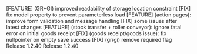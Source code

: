 [FEATURE] (GR+GI) improved readability of storage location constraint
[FIX] fix model property to prevent parameterless load
[FEATURE] (action pages): improve form validation and message handling
[FIX] some issues after latest changes
[FEATURE] (stock transfer + roller conveyor): ignore fatal error on initial goods receipt
[FIX] (goods receipt/goods issue): fix nullpointer on empty save success
[FIX] (gr/gi) remove required flag
Release 1.2.40
Release 1.2.40
